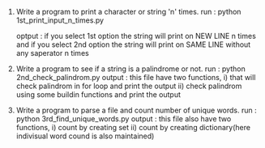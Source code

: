 1. Write a program to print a character or string 'n' times.
   run :
       python 1st_print_input_n_times.py      

   optput :
	if you select 1st option the string will print on NEW LINE n times 
	and if you select 2nd option the string will print on SAME LINE without any saperator n times 


2. Write a program to see if a string is a palindrome or not.
   run :
       python 2nd_check_palindrom.py
  output :
  	 this file have two functions,
	      i) that will check palindrom in for loop and print the output
	      ii) check palindrom using some buildin functions and print the output


3. Write a program to parse a file and count number of unique words.
   run : 
       python 3rd_find_unique_words.py <filename>
   output :
	this file also have two functions,
	     i) count by creating set
	     ii) count by creating dictionary(here indivisual word cound is also maintained)